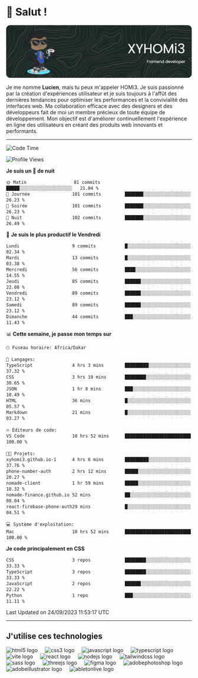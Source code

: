 # 👋 Salut !

![Header](./github-header-image.png)

Je me nomme **Lucien**, mais tu peux m'appeler HOMi3. Je suis passionné par la création d'expériences utilisateur et je suis toujours à l'affût des dernières tendances pour optimiser les performances et la convivialité des interfaces web. Ma collaboration efficace avec des designers et des développeurs fait de moi un membre précieux de toute équipe de développement. Mon objectif est d'améliorer continuellement l'expérience en ligne des utilisateurs en créant des produits web innovants et performants.

---
<!--START_SECTION:waka-->
![Code Time](http://img.shields.io/badge/Code%20Time-12%20hrs%2016%20mins-blue)

![Profile Views](http://img.shields.io/badge/Vues%20du%20profil-693-blue)

**Je suis un 🦉 de nuit** 

```text
🌞 Matin                  81 commits          █████░░░░░░░░░░░░░░░░░░░░   21.04 % 
🌆 Journée                101 commits         ███████░░░░░░░░░░░░░░░░░░   26.23 % 
🌃 Soirée                 101 commits         ███████░░░░░░░░░░░░░░░░░░   26.23 % 
🌙 Nuit                   102 commits         ███████░░░░░░░░░░░░░░░░░░   26.49 % 
```
📅 **Je suis le plus productif le Vendredi** 

```text
Lundi                    9 commits           █░░░░░░░░░░░░░░░░░░░░░░░░   02.34 % 
Mardi                    13 commits          █░░░░░░░░░░░░░░░░░░░░░░░░   03.38 % 
Mercredi                 56 commits          ████░░░░░░░░░░░░░░░░░░░░░   14.55 % 
Jeudi                    85 commits          ██████░░░░░░░░░░░░░░░░░░░   22.08 % 
Vendredi                 89 commits          ██████░░░░░░░░░░░░░░░░░░░   23.12 % 
Samedi                   89 commits          ██████░░░░░░░░░░░░░░░░░░░   23.12 % 
Dimanche                 44 commits          ███░░░░░░░░░░░░░░░░░░░░░░   11.43 % 
```


📊 **Cette semaine, je passe mon temps sur** 

```text
🕑︎ Fuseau horaire: Africa/Dakar

💬 Langages: 
TypeScript               4 hrs 3 mins        █████████░░░░░░░░░░░░░░░░   37.32 % 
CSS                      3 hrs 19 mins       ████████░░░░░░░░░░░░░░░░░   30.65 % 
JSON                     1 hr 8 mins         ███░░░░░░░░░░░░░░░░░░░░░░   10.49 % 
HTML                     36 mins             █░░░░░░░░░░░░░░░░░░░░░░░░   05.57 % 
Markdown                 21 mins             █░░░░░░░░░░░░░░░░░░░░░░░░   03.27 % 

🔥 Éditeurs de code: 
VS Code                  10 hrs 52 mins      █████████████████████████   100.00 % 

🐱‍💻 Projets: 
xyhomi3.github.io-1      4 hrs 6 mins        █████████░░░░░░░░░░░░░░░░   37.76 % 
phone-number-auth        2 hrs 12 mins       █████░░░░░░░░░░░░░░░░░░░░   20.27 % 
nomade-client            1 hr 59 mins        █████░░░░░░░░░░░░░░░░░░░░   18.32 % 
nomade-finance.github.io 52 mins             ██░░░░░░░░░░░░░░░░░░░░░░░   08.04 % 
react-firebase-phone-auth29 mins             █░░░░░░░░░░░░░░░░░░░░░░░░   04.51 % 

💻 Système d'exploitation: 
Mac                      10 hrs 52 mins      █████████████████████████   100.00 % 
```

**Je code principalement en CSS** 

```text
CSS                      3 repos             ████████░░░░░░░░░░░░░░░░░   33.33 % 
TypeScript               3 repos             ████████░░░░░░░░░░░░░░░░░   33.33 % 
JavaScript               2 repos             ██████░░░░░░░░░░░░░░░░░░░   22.22 % 
Python                   1 repo              ███░░░░░░░░░░░░░░░░░░░░░░   11.11 % 
```




 Last Updated on 24/09/2023 11:53:17 UTC
<!--END_SECTION:waka-->
---

## J'utilise ces technologies

<div align="left">
  <img src="https://skillicons.dev/icons?i=html" height="40" alt="html5 logo"  />
  <img width="12" />
  <img src="https://skillicons.dev/icons?i=css" height="40" alt="css3 logo"  />
  <img width="12" />
  <img src="https://skillicons.dev/icons?i=js" height="40" alt="javascript logo"  />
  <img width="12" />
  <img src="https://skillicons.dev/icons?i=ts" height="40" alt="typescript logo"  />
  <img width="12" />
  <img src="https://skillicons.dev/icons?i=vite" height="40" alt="vite logo"  />
  <img width="12" />
  <img src="https://skillicons.dev/icons?i=react" height="40" alt="react logo"  />
  <img width="12" />
  <img src="https://cdn.jsdelivr.net/gh/devicons/devicon/icons/nodejs/nodejs-original.svg" height="40" alt="nodejs logo"  />
  <img width="12" />
  <img src="https://skillicons.dev/icons?i=tailwind" height="40" alt="tailwindcss logo"  />
  <img width="12" />
  <img src="https://skillicons.dev/icons?i=sass" height="40" alt="sass logo"  />
  <img width="12" />
  <img src="https://skillicons.dev/icons?i=threejs" height="40" alt="threejs logo"  />
  <img width="12" />
  <img src="https://skillicons.dev/icons?i=figma" height="40" alt="figma logo"  />
  <img width="12" />
  <img src="https://skillicons.dev/icons?i=ps" height="40" alt="adobephotoshop logo"  />
  <img width="12" />
  <img src="https://skillicons.dev/icons?i=ai" height="40" alt="adobeillustrator logo"  />
  <img width="12" />
  <img src="https://skillicons.dev/icons?i=ableton" height="40" alt="abletonlive logo"  />
</div>



